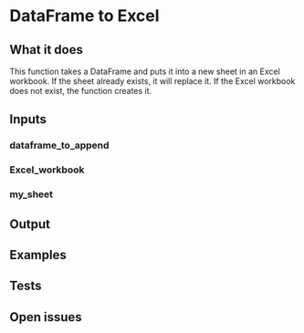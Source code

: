# DataFrame to Excel

## What it does
  
This function takes a DataFrame and puts it into a new sheet in
an Excel workbook. If the sheet already exists, it will replace it.
If the Excel workbook does not exist, the function creates it.
    
## Inputs
### dataframe_to_append
### Excel_workbook
### my_sheet

## Output

###

## Examples

###

## Tests

###


## Open issues